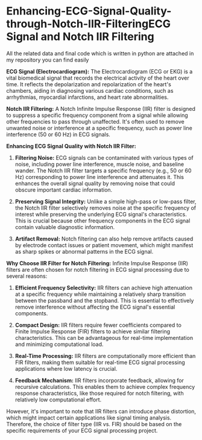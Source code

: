 # Enhancing-ECG-Signal-Quality-through-Notch-IIR-Filtering**ECG Signal and Notch IIR Filtering**

All the related data and final code which is written in python are attached in my repository you can find easily 

**ECG Signal (Electrocardiogram):**
The Electrocardiogram (ECG or EKG) is a vital biomedical signal that records the electrical activity of the heart over time. It reflects the depolarization and repolarization of the heart's chambers, aiding in diagnosing various cardiac conditions, such as arrhythmias, myocardial infarctions, and heart rate abnormalities.

**Notch IIR Filtering:**
A Notch Infinite Impulse Response (IIR) filter is designed to suppress a specific frequency component from a signal while allowing other frequencies to pass through unaffected. It's often used to remove unwanted noise or interference at a specific frequency, such as power line interference (50 or 60 Hz) in ECG signals.

**Enhancing ECG Signal Quality with Notch IIR Filter:**
1. **Filtering Noise:** ECG signals can be contaminated with various types of noise, including power line interference, muscle noise, and baseline wander. The Notch IIR filter targets a specific frequency (e.g., 50 or 60 Hz) corresponding to power line interference and attenuates it. This enhances the overall signal quality by removing noise that could obscure important cardiac information.

2. **Preserving Signal Integrity:** Unlike a simple high-pass or low-pass filter, the Notch IIR filter selectively removes noise at the specific frequency of interest while preserving the underlying ECG signal's characteristics. This is crucial because other frequency components in the ECG signal contain valuable diagnostic information.

3. **Artifact Removal:** Notch filtering can also help remove artifacts caused by electrode contact issues or patient movement, which might manifest as sharp spikes or abnormal patterns in the ECG signal.

**Why Choose IIR Filter for Notch Filtering:**
Infinite Impulse Response (IIR) filters are often chosen for notch filtering in ECG signal processing due to several reasons:

1. **Efficient Frequency Selectivity:** IIR filters can achieve high attenuation at a specific frequency while maintaining a relatively sharp transition between the passband and the stopband. This is essential to effectively remove interference without affecting the ECG signal's essential components.

2. **Compact Design:** IIR filters require fewer coefficients compared to Finite Impulse Response (FIR) filters to achieve similar filtering characteristics. This can be advantageous for real-time implementation and minimizing computational load.

3. **Real-Time Processing:** IIR filters are computationally more efficient than FIR filters, making them suitable for real-time ECG signal processing applications where low latency is crucial.

4. **Feedback Mechanism:** IIR filters incorporate feedback, allowing for recursive calculations. This enables them to achieve complex frequency response characteristics, like those required for notch filtering, with relatively low computational effort.

However, it's important to note that IIR filters can introduce phase distortion, which might impact certain applications like signal timing analysis. Therefore, the choice of filter type (IIR vs. FIR) should be based on the specific requirements of your ECG signal processing project.
